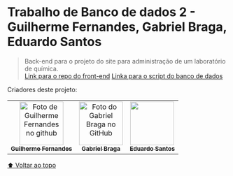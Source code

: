 # Trabalho de Banco de dados 2 - Guilherme Fernandes, Gabriel Braga, Eduardo Santos



>Back-end para o projeto do site para administração de um laboratório de química.<br>
<a href="https://github.com/EduardodosSantosRocha2/FRONT_LABORATORIO_QUIMICA">Link para o repo do front-end</a>
<a href="https://github.com/EduardodosSantosRocha2/SCRIPT_LABORATORIO_QUIMICA-">Linka para o script do banco de dados</a>



Criadores deste projeto: 

<table>
  <tr>
    <td align="center">
      <a href="https://github.com/guigutox">
        <img src="https://avatars.githubusercontent.com/u/69806054?s=400&u=4c846bb98981db7af450fd8d9a1636fc01df470e&v=4" width="100px;" alt="Foto de Guilherme Fernandes no github"/><br>
        <sub>
          <b>Guilherme Fernandes</b>
        </sub>
      </a>
    </td>
    <td align="center">
      <a href="#">
        <img src="https://avatars.githubusercontent.com/u/73250873?v=4" width="100px;" alt="Foto do Gabriel Braga no GitHub"/><br>
        <sub>
          <b>Gabriel Braga</b>
        </sub>
      </a>
    </td>
      <td align="center">
        <a href="#">
          <img src="" width="100px;" alt=""/><br>
          <sub>
            <b>Eduardo Santos</b>
          </sub>
        </a>
    </td>
  </tr>
</table>

[⬆ Voltar ao topo](#nome-do-projeto)<br>
